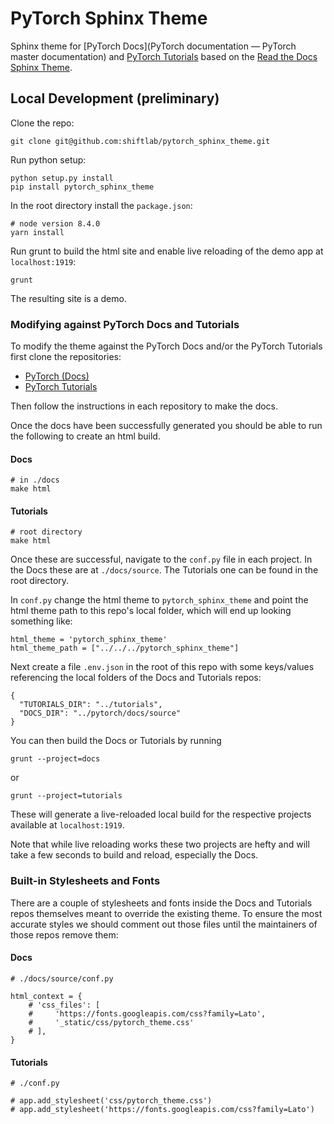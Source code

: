 # PyTorch Sphinx Theme

Sphinx theme for [PyTorch Docs](PyTorch documentation — PyTorch master documentation) and [PyTorch Tutorials](https://pytorch.org/tutorials) based on the [Read the Docs Sphinx Theme](https://sphinx-rtd-theme.readthedocs.io/en/latest).

## Local Development (preliminary)

Clone the repo:

```
git clone git@github.com:shiftlab/pytorch_sphinx_theme.git
```

Run python setup:

```
python setup.py install
pip install pytorch_sphinx_theme
```

In the root directory install the `package.json`:

```
# node version 8.4.0
yarn install
```

Run grunt to build the html site and enable live reloading of the demo app at `localhost:1919`:

```
grunt
```

The resulting site is a demo.

### Modifying against PyTorch Docs and Tutorials

To modify the theme against the PyTorch Docs and/or the PyTorch Tutorials first clone the repositories:

- [PyTorch (Docs)](https://github.com/pytorch/pytorch)
- [PyTorch Tutorials](https://github.com/pytorch/tutorials)

Then follow the instructions in each repository to make the docs.

Once the docs have been successfully generated you should be able to run the following to create an html build.

#### Docs

```
# in ./docs
make html
```

#### Tutorials

```
# root directory
make html
```

Once these are successful, navigate to the `conf.py` file in each project. In the Docs these are at `./docs/source`. The Tutorials one can be found in the root directory.

In `conf.py` change the html theme to `pytorch_sphinx_theme` and point the html theme path to this repo's local folder, which will end up looking something like:

```
html_theme = 'pytorch_sphinx_theme'
html_theme_path = ["../../../pytorch_sphinx_theme"]
```

Next create a file `.env.json` in the root of this repo with some keys/values referencing the local folders of the Docs and Tutorials repos:

```
{
  "TUTORIALS_DIR": "../tutorials",
  "DOCS_DIR": "../pytorch/docs/source"
}

```

You can then build the Docs or Tutorials by running

```
grunt --project=docs
```
or

```
grunt --project=tutorials
```

These will generate a live-reloaded local build for the respective projects available at `localhost:1919`.

Note that while live reloading works these two projects are hefty and will take a few seconds to build and reload, especially the Docs.

### Built-in Stylesheets and Fonts

There are a couple of stylesheets and fonts inside the Docs and Tutorials repos themselves meant to override the existing theme. To ensure the most accurate styles we should comment out those files until the maintainers of those repos remove them:

#### Docs

```
# ./docs/source/conf.py

html_context = {
    # 'css_files': [
    #     'https://fonts.googleapis.com/css?family=Lato',
    #     '_static/css/pytorch_theme.css'
    # ],
}
```

#### Tutorials

```
# ./conf.py

# app.add_stylesheet('css/pytorch_theme.css')
# app.add_stylesheet('https://fonts.googleapis.com/css?family=Lato')
```
